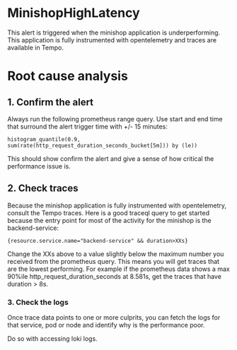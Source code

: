 # MinishopHighLatency

This alert is triggered when the minishop application is underperforming.
This application is fully instrumented with opentelemetry and traces are available in Tempo.


# Root cause analysis

## 1. Confirm the alert

Always run the following prometheus range query. Use start and end time that surround the alert trigger time with +/- 15 minutes:

```
histogram_quantile(0.9, sum(rate(http_request_duration_seconds_bucket[5m])) by (le))
```

This should show confirm the alert and give a sense of how critical the performance issue is.

## 2. Check traces

Because the minishop application is fully instrumented with opentelemetry, consult the Tempo traces.
Here is a good traceql query to get started because the entry point for most of the activity for the minishop is the backend-service:

```
{resource.service.name="backend-service" && duration>XXs}
```

Change the XXs above to a value slightly below the maximum number you received from the prometheus query. This means you will get traces that are the lowest performing.
For example if the prometheus data shows a max 90%ile http_request_duration_seconds at 8.581s, get the traces that have duration > 8s.

### 3. Check the logs

Once trace data points to one or more culprits, you can fetch the logs for that service, pod or node and identify why is the performance poor.

Do so with accessing loki logs.
